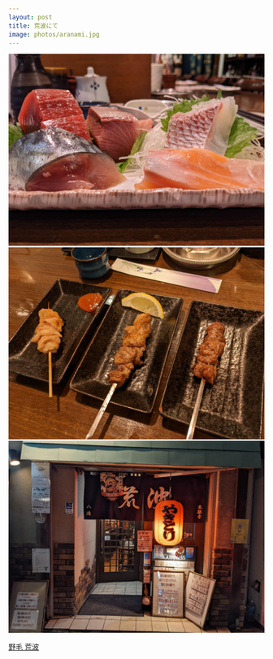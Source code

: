 ```yaml
---
layout: post
title: 荒波にて
image: photos/aranami.jpg
---
```


![sashimi](/assets/images/photos/aranami.jpg)
![yakitori](/assets/images/photos/aranami_2.jpg)
![entrance](/assets/images/photos/aranami_entrance.jpg)

[野毛 荒波](https://tabelog.com/kanagawa/A1401/A140102/14052436/)
